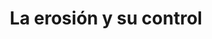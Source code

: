 ---
title: La erosión y su control
language: es
layout: page-layout
banner-img: /assets/images/agricultural-themes/image4.jpg
sub-title: La erosión del suelo a través del viento o del agua degrada fuertemente la fertilidad del suelo y por lo tanto el valor del suelo. Aprende aquí lo que uno puede hacer al respecto.
paragraph1: "Véase aquí un excelente video animado sobre riesgos de erosión, problemas y cómo controlar la erosión por viento y agua."
cat-video-url: https://player.vimeo.com/video/301492468
paragraph2: "Véase aquí un excelente video animado sobre riesgos de erosión, problemas y cómo controlar la erosión por viento y agua."
cat-video-url2: https://player.vimeo.com/video/313059354
paragraph3: "El siguiente póster muestra todos los hechos relevantes en detalle. Véase aquí:"
cat-pdf1: /assets/posters/es/Poster_Erosion-DV3.pdf
cat-pdf1-title: Poster Erosion
cat-pdf2: /assets/posters/es/Summary_Erosion_DV4_Spanish_Latin_America.pdf
cat-pdf2-title: Summary - Erosion
poster: /assets/posters/es/Poster_Erosion_ES_FV.pdf
showJS: true
iframeClass: portrait
---